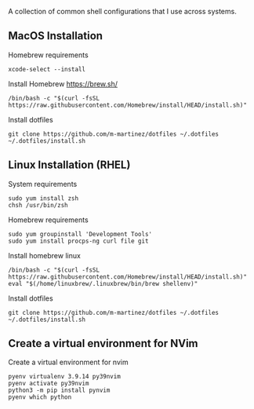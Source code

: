 A collection of common shell configurations that I use across systems.

## MacOS Installation

Homebrew requirements
```
xcode-select --install
```

Install Homebrew
https://brew.sh/
```
/bin/bash -c "$(curl -fsSL https://raw.githubusercontent.com/Homebrew/install/HEAD/install.sh)"
```

Install dotfiles
```
git clone https://github.com/m-martinez/dotfiles ~/.dotfiles
~/.dotfiles/install.sh
```

## Linux Installation (RHEL)

System requirements
```
sudo yum install zsh
chsh /usr/bin/zsh
```

Homebrew requirements
```
sudo yum groupinstall 'Development Tools'
sudo yum install procps-ng curl file git
```

Install homebrew linux
```
/bin/bash -c "$(curl -fsSL https://raw.githubusercontent.com/Homebrew/install/HEAD/install.sh)"
eval "$(/home/linuxbrew/.linuxbrew/bin/brew shellenv)"
```

Install dotfiles
```
git clone https://github.com/m-martinez/dotfiles ~/.dotfiles
~/.dotfiles/install.sh
```

## Create a virtual environment for NVim

Create a virtual environment for nvim
```
pyenv virtualenv 3.9.14 py39nvim
pyenv activate py39nvim
python3 -m pip install pynvim
pyenv which python
```
